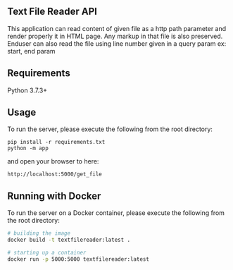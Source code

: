 ## Text File Reader API
This application can read content of given file as a http path parameter 
and render properly it in HTML page. Any markup in that file is also preserved.
Enduser can also read the file using line number given in a query param ex: start, end param

## Requirements
Python 3.7.3+

## Usage
To run the server, please execute the following from the root directory:

```
pip install -r requirements.txt
python -m app
```

and open your browser to here:

```
http://localhost:5000/get_file
```

## Running with Docker

To run the server on a Docker container, please execute the following from the root directory:

```bash
# building the image
docker build -t textfilereader:latest .

# starting up a container
docker run -p 5000:5000 textfilereader:latest
```

